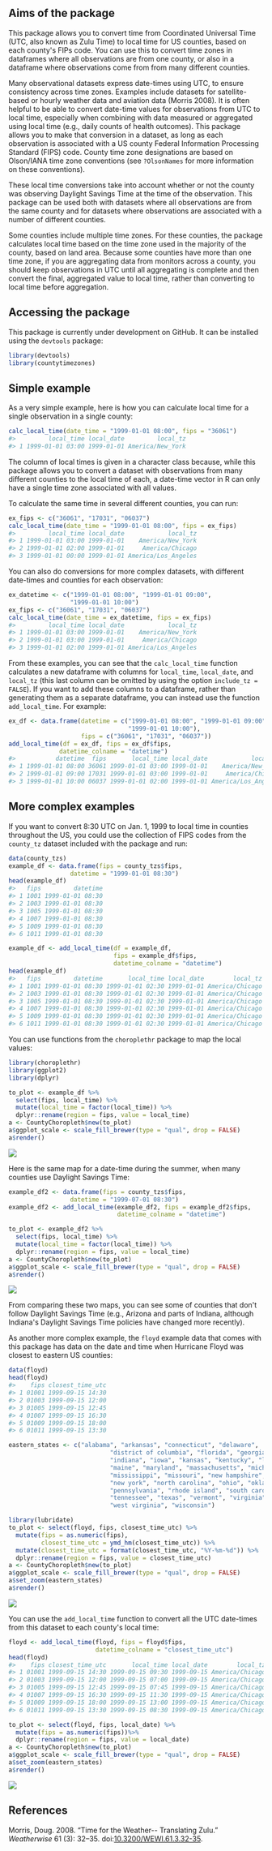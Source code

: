 
<!-- README.md is generated from README.Rmd. Please edit that file -->
Aims of the package
-------------------

This package allows you to convert time from Coordinated Universal Time (UTC, also known as Zulu Time) to local time for US counties, based on each county's FIPs code. You can use this to convert time zones in dataframes where all observations are from one county, or also in a dataframe where observations come from from many different counties.

Many observational datasets express date-times using UTC, to ensure consistency across time zones. Examples include datasets for satellite-based or hourly weather data and aviation data (Morris 2008). It is often helpful to be able to convert date-time values for observations from UTC to local time, especially when combining with data measured or aggregated using local time (e.g., daily counts of health outcomes). This package allows you to make that conversion in a dataset, as long as each observation is associated with a US county Federal Information Processing Standard (FIPS) code. County time zone designations are based on Olson/IANA time zone conventions (see `?OlsonNames` for more information on these conventions).

These local time conversions take into account whether or not the county was observing Daylight Savings Time at the time of the observation. This package can be used both with datasets where all observations are from the same county and for datasets where observations are associated with a number of different counties.

Some counties include multiple time zones. For these counties, the package calculates local time based on the time zone used in the majority of the county, based on land area. Because some counties have more than one time zone, if you are aggregating data from monitors across a county, you should keep observations in UTC until all aggregating is complete and then convert the final, aggregated value to local time, rather than converting to local time before aggregation.

Accessing the package
---------------------

This package is currently under development on GitHub. It can be installed using the `devtools` package:

``` r
library(devtools)
library(countytimezones)
```

Simple example
--------------

As a very simple example, here is how you can calculate local time for a single observation in a single county:

``` r
calc_local_time(date_time = "1999-01-01 08:00", fips = "36061")
#>         local_time local_date         local_tz
#> 1 1999-01-01 03:00 1999-01-01 America/New_York
```

The column of local times is given in a character class because, while this package allows you to convert a dataset with observations from many different counties to the local time of each, a date-time vector in R can only have a single time zone associated with all values.

To calculate the same time in several different counties, you can run:

``` r
ex_fips <- c("36061", "17031", "06037")
calc_local_time(date_time = "1999-01-01 08:00", fips = ex_fips)
#>         local_time local_date            local_tz
#> 1 1999-01-01 03:00 1999-01-01    America/New_York
#> 2 1999-01-01 02:00 1999-01-01     America/Chicago
#> 3 1999-01-01 00:00 1999-01-01 America/Los_Angeles
```

You can also do conversions for more complex datasets, with different date-times and counties for each observation:

``` r
ex_datetime <- c("1999-01-01 08:00", "1999-01-01 09:00",
                 "1999-01-01 10:00")
ex_fips <- c("36061", "17031", "06037")
calc_local_time(date_time = ex_datetime, fips = ex_fips)
#>         local_time local_date            local_tz
#> 1 1999-01-01 03:00 1999-01-01    America/New_York
#> 2 1999-01-01 03:00 1999-01-01     America/Chicago
#> 3 1999-01-01 02:00 1999-01-01 America/Los_Angeles
```

From these examples, you can see that the `calc_local_time` function calculates a new dataframe with columns for `local_time`, `local_date`, and `local_tz` (this last column can be omitted by using the option `include_tz = FALSE`). If you want to add these columns to a dataframe, rather than generating them as a separate dataframe, you can instead use the function `add_local_time`. For example:

``` r
ex_df <- data.frame(datetime = c("1999-01-01 08:00", "1999-01-01 09:00",
                                 "1999-01-01 10:00"),
                    fips = c("36061", "17031", "06037"))
add_local_time(df = ex_df, fips = ex_df$fips,
              datetime_colname = "datetime")
#>           datetime  fips       local_time local_date            local_tz
#> 1 1999-01-01 08:00 36061 1999-01-01 03:00 1999-01-01    America/New_York
#> 2 1999-01-01 09:00 17031 1999-01-01 03:00 1999-01-01     America/Chicago
#> 3 1999-01-01 10:00 06037 1999-01-01 02:00 1999-01-01 America/Los_Angeles
```

More complex examples
---------------------

If you want to convert 8:30 UTC on Jan. 1, 1999 to local time in counties throughout the US, you could use the collection of FIPS codes from the `county_tz` dataset included with the package and run:

``` r
data(county_tzs)
example_df <- data.frame(fips = county_tzs$fips,
                 datetime = "1999-01-01 08:30")
head(example_df)
#>   fips         datetime
#> 1 1001 1999-01-01 08:30
#> 2 1003 1999-01-01 08:30
#> 3 1005 1999-01-01 08:30
#> 4 1007 1999-01-01 08:30
#> 5 1009 1999-01-01 08:30
#> 6 1011 1999-01-01 08:30

example_df <- add_local_time(df = example_df,
                             fips = example_df$fips,
                             datetime_colname = "datetime")
head(example_df)
#>   fips         datetime       local_time local_date        local_tz
#> 1 1001 1999-01-01 08:30 1999-01-01 02:30 1999-01-01 America/Chicago
#> 2 1003 1999-01-01 08:30 1999-01-01 02:30 1999-01-01 America/Chicago
#> 3 1005 1999-01-01 08:30 1999-01-01 02:30 1999-01-01 America/Chicago
#> 4 1007 1999-01-01 08:30 1999-01-01 02:30 1999-01-01 America/Chicago
#> 5 1009 1999-01-01 08:30 1999-01-01 02:30 1999-01-01 America/Chicago
#> 6 1011 1999-01-01 08:30 1999-01-01 02:30 1999-01-01 America/Chicago
```

You can use functions from the `choroplethr` package to map the local values:

``` r
library(choroplethr)
library(ggplot2)
library(dplyr)

to_plot <- example_df %>%
  select(fips, local_time) %>%
  mutate(local_time = factor(local_time)) %>%
  dplyr::rename(region = fips, value = local_time)
a <- CountyChoropleth$new(to_plot)
a$ggplot_scale <- scale_fill_brewer(type = "qual", drop = FALSE)
a$render()
```

![](README-unnamed-chunk-9-1.png)

Here is the same map for a date-time during the summer, when many counties use Daylight Savings Time:

``` r
example_df2 <- data.frame(fips = county_tzs$fips,
                 datetime = "1999-07-01 08:30") 
example_df2 <- add_local_time(example_df2, fips = example_df2$fips,
                              datetime_colname = "datetime")

to_plot <- example_df2 %>%
  select(fips, local_time) %>%
  mutate(local_time = factor(local_time)) %>%
  dplyr::rename(region = fips, value = local_time)
a <- CountyChoropleth$new(to_plot)
a$ggplot_scale <- scale_fill_brewer(type = "qual", drop = FALSE)
a$render()
```

![](README-unnamed-chunk-10-1.png)

From comparing these two maps, you can see some of counties that don't follow Daylight Savings Time (e.g., Arizona and parts of Indiana, although Indiana's Daylight Savings Time policies have changed more recently).

As another more complex example, the `floyd` example data that comes with this package has data on the date and time when Hurricane Floyd was closest to eastern US counties:

``` r
data(floyd)
head(floyd)
#>    fips closest_time_utc
#> 1 01001 1999-09-15 14:30
#> 2 01003 1999-09-15 12:00
#> 3 01005 1999-09-15 12:45
#> 4 01007 1999-09-15 16:30
#> 5 01009 1999-09-15 18:00
#> 6 01011 1999-09-15 13:30

eastern_states <- c("alabama", "arkansas", "connecticut", "delaware",
                            "district of columbia", "florida", "georgia", "illinois",
                            "indiana", "iowa", "kansas", "kentucky", "louisiana",
                            "maine", "maryland", "massachusetts", "michigan",
                            "mississippi", "missouri", "new hampshire", "new jersey",
                            "new york", "north carolina", "ohio", "oklahoma",
                            "pennsylvania", "rhode island", "south carolina",
                            "tennessee", "texas", "vermont", "virginia",
                            "west virginia", "wisconsin")

library(lubridate)
to_plot <- select(floyd, fips, closest_time_utc) %>%
  mutate(fips = as.numeric(fips),
         closest_time_utc = ymd_hm(closest_time_utc)) %>%
  mutate(closest_time_utc = format(closest_time_utc, "%Y-%m-%d")) %>%
  dplyr::rename(region = fips, value = closest_time_utc)
a <- CountyChoropleth$new(to_plot)
a$ggplot_scale <- scale_fill_brewer(type = "qual", drop = FALSE)
a$set_zoom(eastern_states)
a$render()
```

![](README-unnamed-chunk-11-1.png)

You can use the `add_local_time` function to convert all the UTC date-times from this dataset to each county's local time:

``` r
floyd <- add_local_time(floyd, fips = floyd$fips,
                        datetime_colname = "closest_time_utc")
head(floyd)
#>    fips closest_time_utc       local_time local_date        local_tz
#> 1 01001 1999-09-15 14:30 1999-09-15 09:30 1999-09-15 America/Chicago
#> 2 01003 1999-09-15 12:00 1999-09-15 07:00 1999-09-15 America/Chicago
#> 3 01005 1999-09-15 12:45 1999-09-15 07:45 1999-09-15 America/Chicago
#> 4 01007 1999-09-15 16:30 1999-09-15 11:30 1999-09-15 America/Chicago
#> 5 01009 1999-09-15 18:00 1999-09-15 13:00 1999-09-15 America/Chicago
#> 6 01011 1999-09-15 13:30 1999-09-15 08:30 1999-09-15 America/Chicago

to_plot <- select(floyd, fips, local_date) %>%
  mutate(fips = as.numeric(fips))%>%
  dplyr::rename(region = fips, value = local_date)
a <- CountyChoropleth$new(to_plot)
a$ggplot_scale <- scale_fill_brewer(type = "qual", drop = FALSE)
a$set_zoom(eastern_states)
a$render()
```

![](README-unnamed-chunk-12-1.png)

References
----------

Morris, Doug. 2008. “Time for the Weather-- Translating Zulu.” *Weatherwise* 61 (3): 32–35. doi:[10.3200/WEWI.61.3.32-35](https://doi.org/10.3200/WEWI.61.3.32-35).
